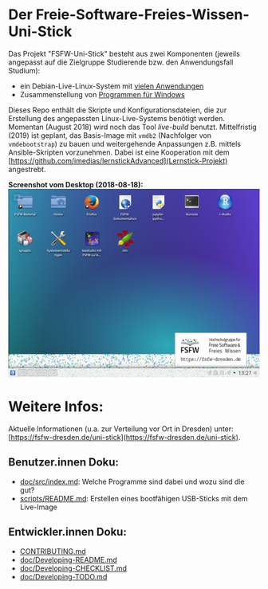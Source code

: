 # Der Freie-Software-Freies-Wissen-Uni-Stick
Das Projekt "FSFW-Uni-Stick" besteht aus zwei Komponenten (jeweils angepasst auf die Zielgruppe Studierende bzw. den Anwendungsfall Studium):

* ein Debian-Live-Linux-System mit [vielen Anwendungen](variants/FSFW-Uni-Stick_KDE_stretch_amd64/paketlisten/FSFW-Uni-Stick_-_Paketliste.md)
* Zusammenstellung von [Programmen für Windows](doc/src/windows.md)

Dieses Repo enthält die Skripte und Konfigurationsdateien, die zur Erstellung des angepassten Linux-Live-Systems benötigt werden.
Momentan (August 2018) wird noch das Tool  *live-build* benutzt. Mittelfristig (2019) ist geplant, das Basis-Image mit `vmdb2` (Nachfolger von `vmdebootstrap`) zu bauen und weitergehende Anpassungen z.B. mittels Ansible-Skripten vorzunehmen. Dabei ist eine Kooperation mit dem [https://github.com/imedias/lernstickAdvanced](Lernstick-Projekt) angestrebt.

**Screenshot vom Desktop (2018-08-18):**
![Screenshot](doc/desktop-screenshot_2018-08-18_1024x768.png "Screenshot")

# Weitere Infos:
Aktuelle Informationen (u.a. zur Verteilung vor Ort in Dresden) unter: [https://fsfw-dresden.de/uni-stick](https://fsfw-dresden.de/uni-stick).

## Benutzer.innen Doku:
* [doc/src/index.md](doc/src/index.md): Welche Programme sind dabei und wozu sind die gut?
* [scripts/README.md](scripts/README.md): Erstellen eines bootfähigen USB-Sticks mit dem Live-Image

## Entwickler.innen Doku:
* [CONTRIBUTING.md](CONTRIBUTING.md)
* [doc/Developing-README.md](doc/Developing-README.md)
* [doc/Developing-CHECKLIST.md](doc/Developing-CHECKLIST.md)
* [doc/Developing-TODO.md](doc/Developing-TODO.md)


